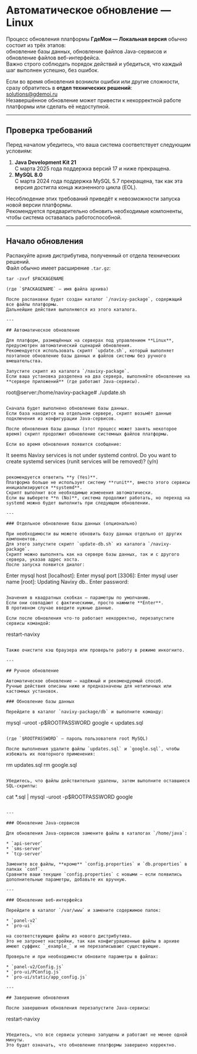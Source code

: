 # Автоматическое обновление — Linux

Процесс обновления платформы **ГдеМои — Локальная версия** обычно состоит из трёх этапов:  
обновление базы данных, обновление файлов Java-сервисов и обновление файлов веб-интерфейса.  
Важно строго соблюдать порядок действий и убедиться, что каждый шаг выполнен успешно, без ошибок.

Если во время обновления возникли ошибки или другие сложности, сразу обратитесь в **отдел технических решений**:  
[solutions@gdemoi.ru](mailto:solutions@gdemoi.ru)  
Незавершённое обновление может привести к некорректной работе платформы или сделать её недоступной.

---

## Проверка требований

Перед началом убедитесь, что ваша система соответствует следующим условиям:

1. **Java Development Kit 21**  
   С марта 2025 года поддержка версий 17 и ниже прекращена.
2. **MySQL 8.0**  
   С марта 2024 года поддержка MySQL 5.7 прекращена, так как эта версия достигла конца жизненного цикла (EOL).

Несоблюдение этих требований приведёт к невозможности запуска новой версии платформы.  
Рекомендуется предварительно обновить необходимые компоненты, чтобы система оставалась работоспособной.

---

## Начало обновления

Распакуйте архив дистрибутива, полученный от отдела технических решений.  
Файл обычно имеет расширение `.tar.gz`:

```
tar -zxvf $PACKAGENAME

(где `$PACKAGENAME` — имя файла архива)

После распаковки будет создан каталог `/navixy-package`, содержащий все файлы платформы.  
Дальнейшие действия выполняются из этого каталога.

---

## Автоматическое обновление

Для платформ, размещённых на серверах под управлением **Linux**, предусмотрен автоматический сценарий обновления.  
Рекомендуется использовать скрипт `update.sh`, который выполняет поэтапное обновление базы данных и файлов системы без ручного вмешательства.

Запустите скрипт из каталога `/navixy-package`.  
Если ваша установка разделена на два сервера, выполняйте обновление на **сервере приложений** (где работают Java-сервисы).

```
root@server:/home/navixy-package# ./update.sh
```

Сначала будет выполнено обновление базы данных.  
Если база находится на отдельном сервере, скрипт возьмёт данные подключения из конфигурации Java-сервисов.

После обновления базы данных (этот процесс может занять некоторое время) скрипт продолжит обновление системных файлов платформы.

Если во время обновления появится сообщение:

```
It seems Navixy services is not under systemd control. Do you want to create systemd services (runit services will be removed)? (y/n)
```

рекомендуется ответить **y (Yes)**.  
Платформа больше не использует систему **runit**, вместо этого сервисы инициализируются **systemd**.  
Скрипт выполнит все необходимые изменения автоматически.  
Если вы выберете **n (No)**, система продолжит работать, но переход на systemd можно будет выполнить при следующем обновлении.

---

### Отдельное обновление базы данных (опционально)

При необходимости вы можете обновить базу данных отдельно от других компонентов.  
Для этого запустите скрипт `update-db.sh` из каталога `/navixy-package`.  
Скрипт можно выполнять как на сервере базы данных, так и с другого сервера, указав адрес хоста.  
После запуска появится диалог:

```
Enter mysql host [localhost]:
Enter mysql port [3306]:
Enter mysql user name [root]:
Updating Navixy db..
Enter password:
```

Значения в квадратных скобках — параметры по умолчанию.  
Если они совпадают с фактическими, просто нажмите **Enter**.  
В противном случае введите нужные данные.

Если после обновления что-то работает некорректно, перезапустите сервисы командой:

```
restart-navixy
```

Также очистите кэш браузера или проверьте работу в режиме инкогнито.

---

## Ручное обновление

Автоматическое обновление — надёжный и рекомендуемый способ.  
Ручные действия описаны ниже и предназначены для нетипичных или кастомных установок.

### Обновление базы данных

Перейдите в каталог `navixy-package/db` и выполните команду:

```
mysql -uroot -p$ROOTPASSWORD google < updates.sql
```

(где `$ROOTPASSWORD` — пароль пользователя root MySQL)

После выполнения удалите файлы `updates.sql` и `google.sql`, чтобы избежать их повторного применения:

```
rm updates.sql
rm google.sql
```

Убедитесь, что файлы действительно удалены, затем выполните оставшиеся SQL-скрипты:

```
cat *.sql | mysql -uroot -p$ROOTPASSWORD google
```

---

### Обновление Java-сервисов

Для обновления Java-сервисов замените файлы в каталогах `/home/java`:

* `api-server`
* `sms-server`
* `tcp-server`

Замените все файлы, **кроме** `config.properties` и `db.properties` в папках `conf`.  
Сравните ваши текущие `config.properties` с новыми — если появились дополнительные параметры, добавьте их вручную.

---

### Обновление веб-интерфейса

Перейдите в каталог `/var/www` и замените содержимое папок:

* `panel-v2`
* `pro-ui`

на соответствующие файлы из нового дистрибутива.  
Это не затронет настройки, так как конфигурационные файлы в архиве имеют суффикс `_example_` и не перезаписывают существующие.

Проверьте и при необходимости обновите параметры в файлах:

* `panel-v2/Config.js`
* `pro-ui/PConfig.js`
* `pro-ui/static/app_config.js`

---

## Завершение обновления

После завершения обновления перезапустите Java-сервисы:

```
restart-navixy
```

Убедитесь, что все сервисы успешно запущены и работают не менее одной минуты.  
Это будет означать, что обновление платформы завершено корректно.
